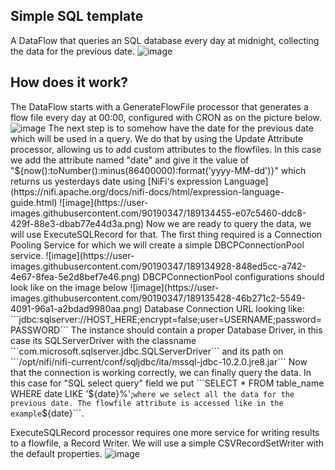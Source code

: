 ## Simple SQL template
A DataFlow that queries an SQL database every day at midnight, collecting the data for the previous date.
![image](https://user-images.githubusercontent.com/90190347/189132848-668f3b80-370a-4fd5-b9d4-8cc3d027ac45.png)

## How does it work?
The DataFlow starts with a GenerateFlowFile processor that generates a flow file every day at 00:00, configured with CRON as on the picture below.
![image](https://user-images.githubusercontent.com/90190347/189133152-ffb26be6-27c5-4e29-a0ee-a9ffefc2fde1.png)
The next step is to somehow have the date for the previous date which will be used in a query. We do that by using the Update Attribute processor, allowing us to add custom attributes to the flowfiles. In this case we add the attribute named "date" and give it the value of "${now():toNumber():minus(86400000):format('yyyy-MM-dd')}" which returns us yesterdays date using [NiFi's expression Language](https://nifi.apache.org/docs/nifi-docs/html/expression-language-guide.html)
![image](https://user-images.githubusercontent.com/90190347/189134455-e07c5460-ddc8-429f-88e3-dbab77e44d3a.png)
Now we are ready to query the data, we will use ExecuteSQLRecord for that. The first thing required is a Connection Pooling Service for which we will create a simple DBCPConnectionPool service. 
![image](https://user-images.githubusercontent.com/90190347/189134928-848ed5cc-a742-4e67-8fea-5e2d8bef7e46.png)
DBCPConnectionPool configurations should look like on the image below
![image](https://user-images.githubusercontent.com/90190347/189135428-46b271c2-5549-4091-96a1-a2bdad9980aa.png)
Database Connection URL looking like: ```jdbc:sqlserver://HOST_HERE;encrypt=false;user=USERNAME;password=PASSWORD```
The instance should contain a proper Database Driver, in this case its SQLServerDriver with the classname ```com.microsoft.sqlserver.jdbc.SQLServerDriver``` and its path on ```/opt/nifi/nifi-current/conf/sqljdbc/ita/mssql-jdbc-10.2.0.jre8.jar```
Now that the connection is working correctly, we can finally query the data. In this case for "SQL select query" field we put ```SELECT * FROM table_name
WHERE date LIKE '${date}%';``` where we select all the data for the previous date. The flowfile attribute is accessed like in the example ```${date}```.

ExecuteSQLRecord processor requires one more service for writing results to a flowfile, a Record Writer. We will use a simple CSVRecordSetWriter with the default properties. 
![image](https://user-images.githubusercontent.com/90190347/189137402-50e5e806-6bac-413f-bd43-cec2b1d1103b.png)

